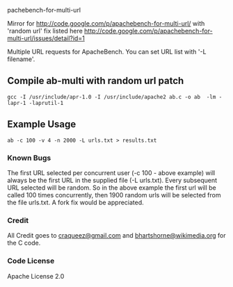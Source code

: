 pachebench-for-multi-url

Mirror for http://code.google.com/p/apachebench-for-multi-url/ with 'random url' fix listed here http://code.google.com/p/apachebench-for-multi-url/issues/detail?id=1

Multiple URL requests for ApacheBench. You can set URL list with '-L filename'.


## Compile ab-multi with random url patch

```
gcc -I /usr/include/apr-1.0 -I /usr/include/apache2 ab.c -o ab  -lm -lapr-1 -laprutil-1
```

## Example Usage

```
ab -c 100 -v 4 -n 2000 -L urls.txt > results.txt
```

### Known Bugs

The first URL selected per concurrent user (-c 100 - above example) will always be the first URL in the supplied file (-L urls.txt). Every subsequent URL selected will be random. So in the above example the first url will be called 100 times concurrently, then 1900 random urls will be selected from the file urls.txt. A fork fix would be appreciated.

### Credit
All Credit goes to craqueez@gmail.com and bhartshorne@wikimedia.org for the C code.

### Code License
Apache License 2.0
